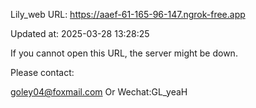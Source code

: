 Lily_web URL: https://aaef-61-165-96-147.ngrok-free.app

Updated at: 2025-03-28 13:28:25

If you cannot open this URL, the server might be down.

Please contact: 

goley04@foxmail.com Or Wechat:GL_yeaH
